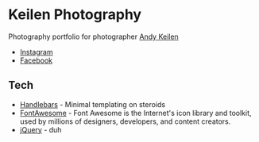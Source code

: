 # Keilen Photography

Photography portfolio for photographer [Andy Keilen](https://keilenphotography.com/)
- [Instagram](https://www.instagram.com/keilenphotography/?hl=en)
- [Facebook](https://www.facebook.com/KeilenPhotography/)

## Tech

- [Handlebars] - Minimal templating on steroids
- [FontAwesome] - Font Awesome is the Internet's icon library and toolkit, used by millions of designers, developers, and content creators.
- [jQuery] - duh

[//]: # (These are reference links used in the body of this note and get stripped out when the markdown processor does its job. There is no need to format nicely because it shouldn't be seen. Thanks SO - http://stackoverflow.com/questions/4823468/store-comments-in-markdown-syntax)

   [Handlebars]: <https://handlebarsjs.com/>
   [Bootstrap]: <https://github.com/twbs/bootstrap>
   [jQuery]: <http://jquery.com>
   [FontAwesome]: <https://fontawesome.com/>
   
